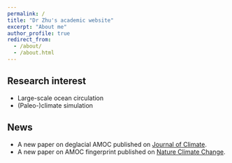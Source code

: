```yaml
---
permalink: /
title: "Dr Zhu's academic website"
excerpt: "About me"
author_profile: true
redirect_from: 
  - /about/
  - /about.html
---
```


Research interest
------
* Large-scale ocean circulation
* (Paleo-)climate simulation

News
------
* A new paper on deglacial AMOC published on [Journal of Climate](https://journals.ametsoc.org/view/journals/clim/34/18/JCLI-D-21-0125.1.xml).
* A new paper on AMOC fingerprint published on [Nature Climate Change](https://www.nature.com/articles/s41558-020-0897-7).


